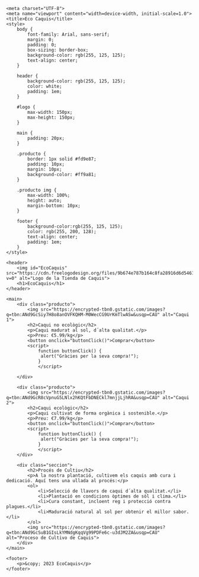 <!DOCTYPE html>
<html lang="es">
<head>

    <meta charset="UTF-8">
    <meta name="viewport" content="width=device-width, initial-scale=1.0">
    <title>Eco Caquis</title>
    <style>
        body {
            font-family: Arial, sans-serif;
            margin: 0;
            padding: 0;
            box-sizing: border-box;
            background-color: rgb(255, 125, 125);
            text-align: center;
        }

        header {
            background-color: rgb(255, 125, 125);
            color: white;
            padding: 1em;
        }

        #logo {
            max-width: 150px;
            max-height: 150px;
        }

        main {
            padding: 20px;
        }

        .producto {
            border: 1px solid #fd9e87;
            padding: 10px;
            margin: 10px;
            background-color: #ff9a81;
        }

        .producto img {
            max-width: 100%;
            height: auto;
            margin-bottom: 10px;
        }

        footer {
            background-color:rgb(255, 125, 125);
            color: rgb(255, 200, 128);
            text-align: center;
            padding: 1em;
        }
    </style>
</head>
<body>

    <header>
        <img id="EcoCaquis" src="https://cdn.freelogodesign.org/files/9b674e787b164c8fa28916d6d5461996/thumb/logo_200x200.png?v=0" alt="Logo de la Tienda de Caquis">
        <h1>EcoCaquis</h1>
    </header>

    <main>
        <div class="producto">
            <img src="https://encrypted-tbn0.gstatic.com/images?q=tbn:ANd9GcSiy7H8o8anOVFKQHM-M0WecCG9UrKmTlwASw&usqp=CAU" alt="Caqui 1">
            <h2>Caqui no ecològic</h2>
            <p>Caqui madurat al sol, d´alta qualitat.</p>
            <p>Preu: €5.99/kg</p>
            <button onclick="buttonClick()">Comprar</button>
            <script>
                function buttonClick() {
                 alert("Gràcies per la seva compra!");
                }
                </script>

        </div>

        <div class="producto">
            <img src="https://encrypted-tbn0.gstatic.com/images?q=tbn:ANd9GcR8cVpnuG5LNlx2hKQtFbDNECkl7mnjjLjhRA&usqp=CAU" alt="Caqui 2">
            <h2>Caqui ecològic</h2>
            <p>Caqui cultivat de forma orgànica i sostenible.</p>
            <p>Preu: €7.99/kg</p>
            <button onclick="buttonClick()">Comprar</button>
            <script>
                function buttonClick() {
                 alert("Gràcies per la seva compra!");
                }
                </script>
        </div>

        <div class="seccion">
            <h2>Procés de Cultiu</h2>
            <p>A la nostra plantació, cultivem els caquis amb cura i dedicació. Aquí tens una ullada al procés:</p>
            <ol>
                <li>Selecció de llavors de caqui d´alta qualitat.</li>
                <li>Plantació en condicions òptimes de sòl i clima.</li>
                <li>Cura constant, incloent reg i protecció contra plagues.</li>
                <li>Maduració natural al sol per obtenir el millor sabor.</li>
            </ol>
            <img src="https://encrypted-tbn0.gstatic.com/images?q=tbn:ANd9GcSuB1GIsLkYMNdgKqqVg99PDFe6c-u3dJM2ZA&usqp=CAU" alt="Proceso de Cultivo de Caquis">
        </div>
    </main>

    <footer>
        <p>&copy; 2023 EcoCaquis</p>
    </footer>

</main>
</body>
</html> 
